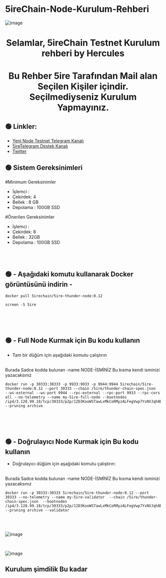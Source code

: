 # 5ireChain-Node-Kurulum-Rehberi
![image](https://user-images.githubusercontent.com/101635385/207453430-865181a5-6d82-429f-8784-a265ac93b6d1.png)
<h1 align="center"> Selamlar,  5ireChain Testnet Kurulum rehberi by Hercules
</h1>

<h1 align="center"> Bu Rehber 5ire Tarafından Mail alan Seçilen Kişiler içindir. Seçilmediyseniz Kurulum Yapmayınız.

## 🟢 Linkler:

 * [Yeni Node Testnet Telegram Kanalı](https://t.me/HerculesNode)
 * [5ireTelegram Destek Kanalı](https://t.me/x5hirechain)
 * [Twitter](https://twitter.com/Hercules4413)

## 🟢 Sistem Gereksinimleri

#Minimum Gereksinimler

* İşlemci :
* Çekirdek: 4
* Bellek : 8 GB
* Depolama : 100GB SSD


#Önerilen Gereksinimler

* İşlemci :
* Çekirdek: 8
* Bellek : 32GB
* Depolama : 100GB SSD
<br><br><br><br>

 ## 🟢 - Aşağıdaki komutu kullanarak Docker görüntüsünü indirin -
 
```shell
docker pull 5irechain/5ire-thunder-node:0.12
```
 
```shell
screen -S 5ire
``` 

<br><br><br>

 ## 🟢 - Full Node Kurmak için Bu kodu kullanın 
 
 * Tam bir düğüm için aşağıdaki komutu çalıştırın

<br>  
 Burada Sadce kodda bulunan -name NODE-İSMİNİZ  Bu kısma kendi isminizi yazacaksınız
 
```shell
docker run -p 30333:30333 -p 9933:9933 -p 9944:9944 5irechain/5ire-thunder-node:0.12 --port 30333 --chain /5ire/thunder-chain-spec.json  --ws-external --ws-port 9944 --rpc-external --rpc-port 9933 --rpc-cors all --no-telemetry --name my-5ire-full-node --bootnodes /ip4/3.128.99.18/tcp/30333/p2p/12D3KooWSTawLxMkCoRMyzALFegVwp7YsNVJqh8D2p7pVJDqQLhm --pruning archive
```
 <br><br><br>
 
 ## 🟢 - Doğrulayıcı Node Kurmak için Bu kodu kullanın 
 
 * Doğrulayıcı düğüm için aşağıdaki komutu çalıştırın:
 
 <br>  Burada Sadce kodda bulunan -name NODE-İSMİNİZ  Bu kısma kendi isminizi yazacaksınız
 
```shell
docker run -p 30333:30333 5irechain/5ire-thunder-node:0.12 --port 30333 --no-telemetry --name my-5ire-validator  --chain /5ire/thunder-chain-spec.json  --bootnodes /ip4/3.128.99.18/tcp/30333/p2p/12D3KooWSTawLxMkCoRMyzALFegVwp7YsNVJqh8D2p7pVJDqQLhm --pruning archive --validator
```
<br>
<br>
 
 ![image](https://user-images.githubusercontent.com/101635385/208252070-92865318-c996-4013-9e7b-2217ccc8369d.png)
 
 <br>


![image](https://user-images.githubusercontent.com/101635385/208251835-12619bbf-e55f-4ae8-ab02-d5774d95c668.png)









 ## Kurulum şimdilik Bu kadar
 


